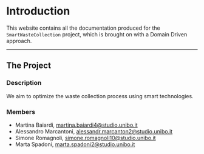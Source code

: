 # Introduction 

This website contains all the documentation produced for the ```SmartWasteCollection``` project, which is brought on 
with a Domain Driven approach.

----

## The Project

### Description
We aim to optimize the waste collection process using smart technologies.

### Members
* Martina Baiardi, martina.baiardi4@studio.unibo.it
* Alessandro Marcantoni, alessandr.marcanton2@studio.unibo.it
* Simone Romagnoli, simone.romagnoli10@studio.unibo.it
* Marta Spadoni, marta.spadoni2@studio.unibo.it

<!--![Diagram Image Link](./domain-analysis/app-use-case.pm.puml)-->
